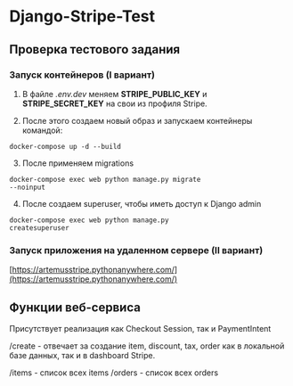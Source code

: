 # Django-Stripe-Test

## Проверка тестового задания

### Запуск контейнеров (I вариант)

1) В файле *.env.dev* меняем **STRIPE_PUBLIC_KEY** и **STRIPE_SECRET_KEY** на свои из профиля Stripe.

2) После этого создаем новый образ и запускаем контейнеры командой:

<code>docker-compose up -d --build</code>

3) После применяем migrations

<code>docker-compose exec web python manage.py migrate --noinput</code>

4) После создаем superuser, чтобы иметь доступ к Django admin

<code>docker-compose exec web python manage.py createsuperuser</code>

### Запуск приложения на удаленном сервере (II вариант)

[https://artemusstripe.pythonanywhere.com/](https://artemusstripe.pythonanywhere.com/)

## Функции веб-сервиса

Присутствует реализация как Checkout Session, так и PaymentIntent

/create - отвечает за создание item, discount, tax, order как в локальной базе данных, так и в dashboard Stripe. 

/items - список всех items
/orders - список всех orders
